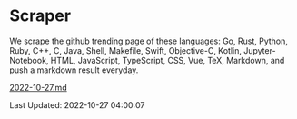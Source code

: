 # Scraper

We scrape the github trending page of these languages: Go, Rust, Python, Ruby, C++, C, Java, Shell, Makefile, Swift, Objective-C, Kotlin, Jupyter-Notebook, HTML, JavaScript, TypeScript, CSS, Vue, TeX, Markdown, and push a markdown result everyday.

[2022-10-27.md](https://github.com/yangwenmai/github-trending-backup/blob/master/2022-10-27.md)

Last Updated: 2022-10-27 04:00:07